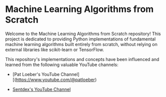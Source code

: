 # Machine Learning Algorithms from Scratch
Welcome to the Machine Learning Algorithms from Scratch repository! This project is dedicated to providing Python implementations of fundamental machine learning algorithms built entirely from scratch, without relying on external libraries like scikit-learn or TensorFlow. 

This repository's implementations and concepts have been influenced and learned from the following valuable YouTube channels:

- [Pat Loeber's YouTube Channel][(https://www.youtube.com/@patloeber)

- [Sentdex's YouTube Channel](https://www.youtube.com/user/sentdex)
